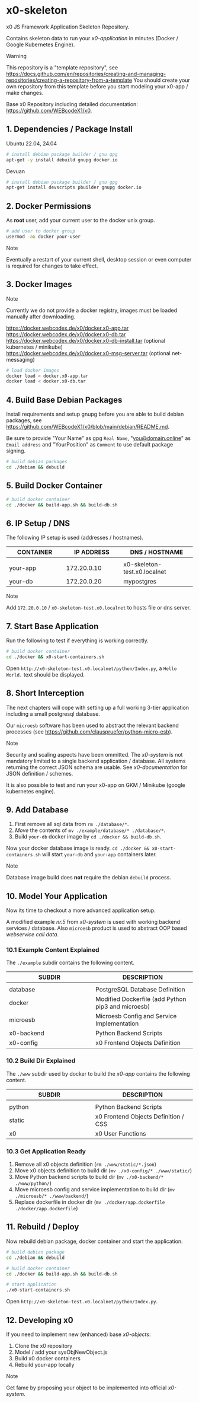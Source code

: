 # x0-skeleton

x0 JS Framework Application Skeleton Repository.

Contains skeleton data to run your *x0-application* in minutes
(Docker / Google Kubernetes Engine).

>[!WARNING]
> This repository is a "template repository", see
> https://docs.github.com/en/repositories/creating-and-managing-repositories/creating-a-repository-from-a-template
> You should create your own repository from this template before you start modeling
> your x0-app / make changes.

Base x0 Repository including detailed documentation: https://github.com/WEBcodeX1/x0.

## 1. Dependencies / Package Install

Ubuntu 22.04, 24.04

```bash
# install debian package builder / gnu gpg
apt-get -y install debuild gnupg docker.io
```

Devuan

```bash
# install debian package builder / gnu gpg
apt-get install devscripts pbuilder gnupg docker.io
```

## 2. Docker Permissions

As **root** user, add your current user to the docker unix group.

```bash
# add user to docker group
usermod -aG docker your-user
```

>[!NOTE]
> Eventually a restart of your current shell, desktop session or
> even computer is required for changes to take effect.

## 3. Docker Images

>[!NOTE]
> Currently we do not provide a docker registry, images must be loaded manually
> after downloading.

https://docker.webcodex.de/x0/docker.x0-app.tar<br>
https://docker.webcodex.de/x0/docker.x0-db.tar<br>
https://docker.webcodex.de/x0/docker.x0-db-install.tar (optional kubernetes / minikube)<br>
https://docker.webcodex.de/x0/docker.x0-msg-server.tar (optional net-messaging)

```bash
# load docker images
docker load < docker.x0-app.tar
docker load < docker.x0-db.tar
```

## 4. Build Base Debian Packages

Install requirements and setup gnupg before you are able to build debian packages,
see https://github.com/WEBcodeX1/x0/blob/main/debian/README.md.

Be sure to provide "Your Name" as gpg `Real Name`, "you@domain.online" as `Email address`
and "YourPosition" as `Comment` to use default package signing.

```bash
# build debian packages
cd ./debian && debuild
```

## 5. Build Docker Container

```bash
# build docker container
cd ./docker && build-app.sh && build-db.sh
```

## 6. IP Setup / DNS

The following IP setup  is used (addresses / hostnames).

| CONTAINER           | IP ADDRESS         | DNS / HOSTNAME               |
| ------------------- | ------------------ | ---------------------------- |
| <img width="300px"> | <img width="300">  | <img width="420">            |
| your-app            | 172.20.0.10        | x0-skeleton-test.x0.localnet |
| your-db             | 172.20.0.20        | mypostgres                   |

>[!NOTE]
> Add `172.20.0.10` / `x0-skeleton-test.x0.localnet` to hosts file or dns server.

## 7. Start Base Application

Run the following to test if everything is working correctly.

```bash
# build docker container
cd ./docker && x0-start-containers.sh
```

Open `http://x0-skeleton-test.x0.localnet/python/Index.py`, a `Hello World.`
text should be displayed.

## 8. Short Interception

The next chapters will cope with setting up a full working 3-tier application
including a small postgresql database.

Our `microesb` software has been used to abstract the relevant backend processes
(see https://github.com/clauspruefer/python-micro-esb).

>[!NOTE]
> Security and scaling aspects have been ommitted. The *x0-system* is not mandatory
> limited to a single backend application / database. All systems returning the
> correct JSON schema are usable. See *x0-documentation* for JSON definition / schemes.

It is also possible to test and run your x0-app on GKM / Minikube (google kubernetes engine).

## 9. Add Database

1. First remove all sql data from `rm ./database/*`.
2. *Move* the contents of `mv ./example/database/* ./database/*`.
3. Build `your-db` docker image by `cd ./docker && build-db.sh`.

Now your docker database image is ready. `cd ./docker && x0-start-containers.sh` will
start `your-db` and `your-app` containers later.

>[!NOTE]
> Database image build does **not** require the debian `debuild` process.

## 10. Model Your Application

Now its time to checkout a more advanced application setup.

A modified example *nr.5* from *x0-system* is used with working backend services /
database. Also `microesb` product is used to abstract OOP based *webservice call data*.

### 10.1 Example Content Explained

The `./example` subdir contains the following content.

| SUBDIR              | DESCRIPTION                                           |
| ------------------- | ----------------------------------------------------- |
| <img width="500px"> | <img width="520">                                     |
| database            | PostgreSQL Database Definition                        |
| docker              | Modified Dockerfile (add Python pip3 and microesb)    |
| microesb            | Microesb Config and Service Implementation            |
| x0-backend          | Python Backend Scripts                                |
| x0-config           | x0 Frontend Objects Definition                        |

### 10.2 Build Dir Explained

The `./www` subdir used by docker to build the *x0-app* contains the following
content.

| SUBDIR              | DESCRIPTION                                           |
| ------------------- | ----------------------------------------------------- |
| <img width="500px"> | <img width="520">                                     |
| python              | Python Backend Scripts                                |
| static              | x0 Frontend Objects Definition / CSS                  |
| x0                  | x0 User Functions                                     |

### 10.3 Get Application Ready

1. Remove all x0 objects definition (`rm ./www/static/*.json`)
2. Move x0 objects definition to build dir (`mv ./x0-config/* ./www/static/`)
3. Move Python backend scripts to build dir (`mv ./x0-backend/* ./www/python/`)
4. Move microesb config and service implementation to build dir (`mv ./microesb/* ./www/backend/`)
4. Replace dockerfile in docker dir (`mv ./docker/app.dockerfile ./docker/app.dockerfile`)

## 11. Rebuild / Deploy

Now rebuild debian package, docker container and start the application.

```bash
# build debian package
cd ./debian && debuild

# build docker container
cd ./docker && build-app.sh && build-db.sh

# start application
./x0-start-containers.sh
```

Open `http://x0-skeleton-test.x0.localnet/python/Index.py`.

## 12. Developing x0

If you need to implement new (enhanced) base *x0-objects*:

1. Clone the x0 repository
2. Model / add your sysObjNewObject.js
3. Build x0 docker containers
4. Rebuild your-app locally

>[!NOTE]
> Get fame by proposing your object to be implemented into official *x0-system*.
